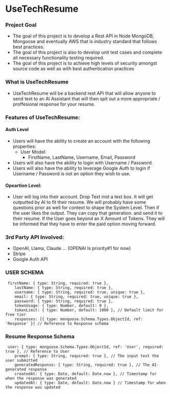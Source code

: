 # UseTechResume

### Project Goal
- The goal of this project is to develop a Rest API in Node MongoDB, Mongoose and eventually AWS that is industry standard that follows best practices.
- The goal of this project is also to develop unit test cases and complete all necessary functionality testing required.
- The goal of this project is to achieve high levels of security amongst source code as well as with best authentication practices


### What is UseTechResume
- UseTechResume will be a backend rest APi that will allow anyone to send text to an AI Assistant that will then spit out a more appropriate / proffesional response for your resume.


### Features of UseTechResume:

#### Auth Level
- Users will have the ability to create an account with the following properties:
  - User Model:
    - FirstName, LastName, Username, Email, Password
- Users will also have the ability to login with Username / Password.
- Users will also have the ability to leverage Google Auth to login if Username / Password is not an option they wish to use.
  
#### Opeartion Level: 
- User will log into their account. Drop Text inot a text box. It will get outputted by AI to fit their resume. We will probably have some questions prior as well for context to shape the System Level. Then if the user likes the output. They can copy that generation. and send it to their resume. If the User goes beyond an X Amount of Tokens. They will be informed that they have to enter the paid option moving forward.


### 3rd Party API Involved:
- OpenAI, Llama, Claude ... (OPENAI Is priority#1 for now)
- Stripe
- Google Auth API



### USER SCHEMA
```
 firstName: { type: String, required: true },
    lastName: { type: String, required: true },
    username: { type: String, required: true, unique: true },
    email: { type: String, required: true, unique: true },
    password: { type: String, required: true },
    tokenUsage: { type: Number, default: 0 },
    tokenLimit: { type: Number, default: 1000 }, // Default limit for free tier
    responses: [{ type: mongoose.Schema.Types.ObjectId, ref: 'Response' }] // Reference to Response schema
```

### Resume Response Schema
```
 user: { type: mongoose.Schema.Types.ObjectId, ref: 'User', required: true }, // Reference to User
    prompt: { type: String, required: true }, // The input text the user submitted
    generatedResponse: { type: String, required: true }, // The AI-generated response
    createdAt: { type: Date, default: Date.now }, // Timestamp for when the response was generated
    updatedAt: { type: Date, default: Date.now } // Timestamp for when the response was updated
```
